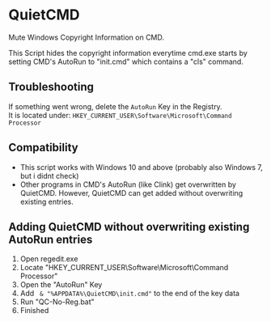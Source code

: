 # QuietCMD
Mute Windows Copyright Information on CMD.  

This Script hides the copyright information everytime cmd.exe starts by setting CMD's AutoRun to "init.cmd" which contains a "cls" command.  

## Troubleshooting
If something went wrong, delete the `AutoRun` Key in the Registry.  
It is located under: `HKEY_CURRENT_USER\Software\Microsoft\Command Processor`

## Compatibility
 - This script works with Windows 10 and above (probably also Windows 7, but i didnt check)
 - Other programs in CMD's AutoRun (like Clink) get overwritten by QuietCMD. However, QuietCMD can get added without overwriting existing entries.

## Adding QuietCMD without overwriting existing AutoRun entries
 1. Open regedit.exe
 2. Locate "HKEY_CURRENT_USER\Software\Microsoft\Command Processor"
 3. Open the "AutoRun" Key
 4. Add ` & "%APPDATA%\QuietCMD\init.cmd"` to the end of the key data
 5. Run "QC-No-Reg.bat"
 6. Finished
